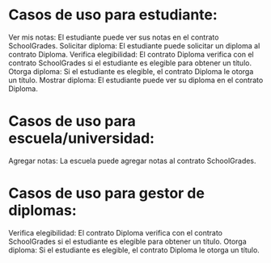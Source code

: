 
# Casos de uso para estudiante:

Ver mis notas: El estudiante puede ver sus notas en el contrato SchoolGrades.
Solicitar diploma: El estudiante puede solicitar un diploma al contrato Diploma.
Verifica elegibilidad: El contrato Diploma verifica con el contrato SchoolGrades si el estudiante es elegible para obtener un título.
Otorga diploma: Si el estudiante es elegible, el contrato Diploma le otorga un título.
Mostrar diploma: El estudiante puede ver su diploma en el contrato Diploma.

# Casos de uso para escuela/universidad:

Agregar notas: La escuela puede agregar notas al contrato SchoolGrades.

# Casos de uso para gestor de diplomas:

Verifica elegibilidad: El contrato Diploma verifica con el contrato SchoolGrades si el estudiante es elegible para obtener un título.
Otorga diploma: Si el estudiante es elegible, el contrato Diploma le otorga un título.
